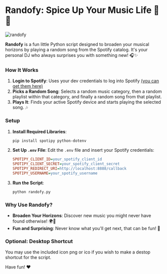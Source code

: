 #  Randofy: Spice Up Your Music Life 🎲 🎵

 ![randofy](https://github.com/mediastacks/Randofy/assets/69261677/fdd82592-bed2-4801-af48-bdf61d47c14c)


**Randofy** is a fun little Python script designed to broaden your musical horizons by playing a random song from the Spotify catalog. It's your personal DJ who always surprises you with something new! 🎧✨

### How It Works

1. **Login to Spotify**: Uses your dev credentials to log into Spotify [(you can get them here)](https://developer.spotify.com/)
2. **Picks a Random Song**: Selects a random music category, then a random playlist within that category, and finally a random song from that playlist.
3. **Plays It**: Finds your active Spotify device and starts playing the selected song. 🎶

### Setup

1. **Install Required Libraries**:
    ```bash
    pip install spotipy python-dotenv
    ```

2. **Set Up `.env` File**: Edit the `.env` file and insert your Spotify credentials:
    ```ini
    SPOTIPY_CLIENT_ID=your_spotify_client_id
    SPOTIPY_CLIENT_SECRET=your_spotify_client_secret
    SPOTIPY_REDIRECT_URI=http://localhost:8888/callback
    SPOTIPY_USERNAME=your_spotify_username
    ```

3. **Run the Script**:
    ```bash
    python randofy.py
    ```

### Why Use Randofy?

- **Broaden Your Horizons**: Discover new music you might never have found otherwise! 🌍🎵
- **Fun and Surprising**: Never know what you'll get next, that can be fun! 🎉

### Optional: Desktop Shortcut

You may use the included icon png or ico if you wish to make a destop shortcut for the script.

Have fun! ❤️

